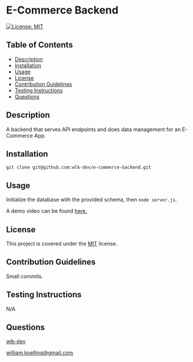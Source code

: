 # E-Commerce Backend

[![License: MIT](https://img.shields.io/badge/License-MIT-blue.svg)](https://opensource.org/licenses/MIT)
## Table of Contents
* [Description](#description)
* [Installation](#installation)
* [Usage](#usage)
* [License](#license)
* [Contribution Guidelines](#contribution-guidelines)
* [Testing Instructions](#testing-instructions)
* [Questions](#questions)
## Description
A backend that serves API endpoints and does data management for an E-Commerce App.
## Installation
`git clone git@github.com:wlk-dev/e-commerce-backend.git`
## Usage
Initialize the database with the provided schema, then `node server.js`.

A demo video can be found [here.](https://youtu.be/rCut7tF8Azg)
## License
This project is covered under the [MIT](https://opensource.org/licenses/MIT) license.
## Contribution Guidelines
Small commits.
## Testing Instructions
N/A
## Questions
[wlk-dev](https://github.com/wlk-dev)

[william.koelling@gmail.com](william.koelling@gmail.com)
